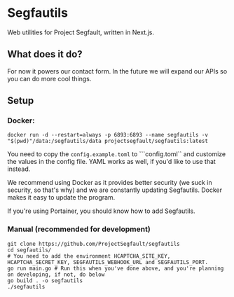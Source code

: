 # Segfautils
Web utilities for Project Segfault, written in Next.js.

## What does it do?
For now it powers our contact form. In the future we will expand our APIs so you can do more cool things.

## Setup

### Docker:
```
docker run -d --restart=always -p 6893:6893 --name segfautils -v "$(pwd)"/data:/segfautils/data projectsegfault/segfautils:latest
```
You need to copy the ``config.example.toml`` to ```config.toml`` and customize the values in the config file. YAML works as well, if you'd like to use that instead.

We recommend using Docker as it provides better security (we suck in security, so that's why) and we are constantly updating Segfautils. Docker makes it easy to update the program.

If you're using Portainer, you should know how to add Segfautils.

### Manual (recommended for development)
```
git clone https://github.com/ProjectSegfault/segfautils
cd segfautils/
# You need to add the environment HCAPTCHA_SITE_KEY, HCAPTCHA_SECRET_KEY, SEGFAUTILS_WEBHOOK_URL and SEGFAUTILS_PORT.
go run main.go # Run this when you've done above, and you're planning on developing, if not, do below
go build . -o segfautils
./segfautils
```
